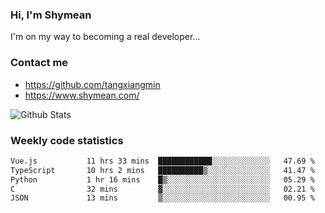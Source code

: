 ### Hi, I'm Shymean

I'm on my way to becoming a real developer...

### Contact me

- <https://github.com/tangxiangmin>
- <https://www.shymean.com/>

![Github Stats](https://github-readme-stats.vercel.app/api?username=tangxiangmin&show_icons=true&theme=dark)


###  Weekly code statistics

<!--START_SECTION:waka-->

```txt
Vue.js           11 hrs 33 mins  ████████████░░░░░░░░░░░░░   47.69 %
TypeScript       10 hrs 2 mins   ██████████▒░░░░░░░░░░░░░░   41.47 %
Python           1 hr 16 mins    █▒░░░░░░░░░░░░░░░░░░░░░░░   05.29 %
C                32 mins         ▓░░░░░░░░░░░░░░░░░░░░░░░░   02.21 %
JSON             13 mins         ▒░░░░░░░░░░░░░░░░░░░░░░░░   00.95 %
```

<!--END_SECTION:waka-->